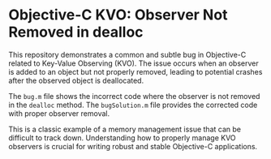 # Objective-C KVO: Observer Not Removed in dealloc

This repository demonstrates a common and subtle bug in Objective-C related to Key-Value Observing (KVO).  The issue occurs when an observer is added to an object but not properly removed, leading to potential crashes after the observed object is deallocated. 

The `bug.m` file shows the incorrect code where the observer is not removed in the `dealloc` method. The `bugSolution.m` file provides the corrected code with proper observer removal.

This is a classic example of a memory management issue that can be difficult to track down. Understanding how to properly manage KVO observers is crucial for writing robust and stable Objective-C applications.
